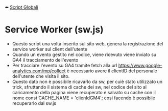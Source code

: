 :arrow_left: [Script Globali](/globalScripts.md)

# Service Worker (sw.js)

- Questo script una volta inserito sul sito web, genera la registrazione del service worker sul client dell'utente
- Quando un evento gestito nel codice, viene ricevuto viene inviato su GA4 il tracciamento dell'evento
- Per tracciare l'evento su GA4 tramite fetch alla url https://www.google-analytics.com/mp/collect è necessario avere il clientID del personale dell'utente che visita il sito. 
- Questo dato non è possibile ricavarlo da sw, per cuiè stato utilizzato un trick, sfruttando il sistema di cache dei sw, nel codice <head> del sito al caricamento della pagina viene recuperato e salvato su cache con il nome const CACHE_NAME = 'clienIdGM4'; cosi facendo è possibile recuperarlo dal sw.js